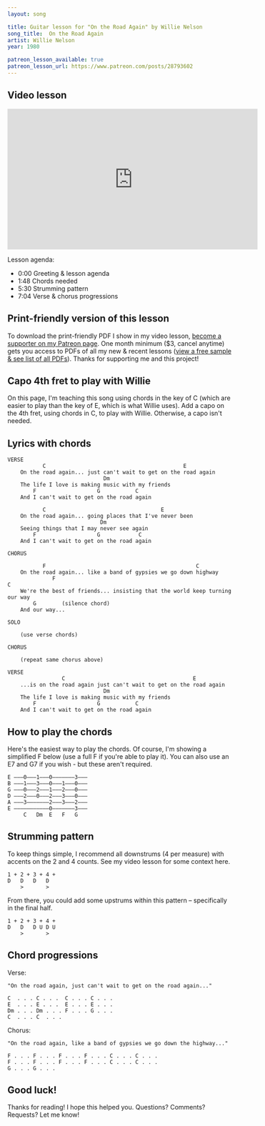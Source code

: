 ```yaml
---
layout: song

title: Guitar lesson for "On the Road Again" by Willie Nelson
song_title:  On the Road Again
artist: Willie Nelson
year: 1980

patreon_lesson_available: true
patreon_lesson_url: https://www.patreon.com/posts/28793602
---
```


## Video lesson

<iframe width="560" height="315" src="https://www.youtube.com/embed/piPpGni_dZA?showinfo=0" frameborder="0" allowfullscreen></iframe><br />

Lesson agenda:

- 0:00 Greeting & lesson agenda
- 1:48 Chords needed
- 5:30 Strumming pattern
- 7:04 Verse & chorus progressions

## Print-friendly version of this lesson

To download the print-friendly PDF I show in my video lesson, [become a supporter on my Patreon page](https://www.patreon.com/posts/28793602). One month minimum ($3, cancel anytime) gets you access to PDFs of all my new & recent lessons ([view a free sample & see list of all PDFs](http://playsongnotes.com/downloads)). Thanks for supporting me and this project!

## Capo 4th fret to play with Willie

On this page, I'm teaching this song using chords in the key of C (which are easier to play than the key of E, which is what Willie uses). Add a capo on the 4th fret, using chords in C, to play with Willie. Otherwise, a capo isn't needed.

## Lyrics with chords

    VERSE
               C                                           E
        On the road again... just can't wait to get on the road again
                                  Dm
        The life I love is making music with my friends
            F                   G           C
        And I can't wait to get on the road again

               C                                    E
        On the road again... going places that I've never been
                                 Dm
        Seeing things that I may never see again
            F                   G            C
        And I can't wait to get on the road again

    CHORUS

               F                                               C
        On the road again... like a band of gypsies we go down highway
                  F                                                        C
        We're the best of friends... insisting that the world keep turning our way
            G        (silence chord)
        And our way...

    SOLO

        (use verse chords)

    CHORUS

        (repeat same chorus above)

    VERSE
                     C                                        E
        ...is on the road again just can't wait to get on the road again
                                  Dm
        The life I love is making music with my friends
            F                   G           C
        And I can't wait to get on the road again

## How to play the chords

Here's the easiest way to play the chords. Of course, I'm showing a simplified F below (use a full F if you're able to play it). You can also use an E7 and G7 if you wish - but these aren't required.

    E –––0–––1–––0–––––––3–––
    B –––1–––3–––0–––1–––0–––
    G –––0–––2–––1–––2–––0–––
    D –––2–––0–––2–––3–––0–––
    A –––3–––––––2–––3–––2–––
    E –––––––––––0–––––––3–––
         C   Dm  E   F   G

## Strumming pattern

To keep things simple, I recommend all downstrums (4 per measure) with accents on the 2 and 4 counts. See my video lesson for some context here.

    1 + 2 + 3 + 4 +
    D   D   D   D
        >       >

From there, you could add some upstrums within this pattern – specifically in the final half.

    1 + 2 + 3 + 4 +
    D   D   D U D U
        >       >

## Chord progressions

Verse:

    "On the road again, just can't wait to get on the road again..."

    C  . . . C . . .  C . . . C . . .
    E  . . . E . . .  E . . . E . . .
    Dm . . . Dm . . . F . . . G . . .
    C  . . . C  . . .

Chorus:

    "On the road again, like a band of gypsies we go down the highway..."

    F . . . F . . . F . . . F . . . C . . . C . . .
    F . . . F . . . F . . . F . . . C . . . C . . .
    G . . . G . . .

## Good luck!

Thanks for reading! I hope this helped you. Questions? Comments? Requests? Let me know!
